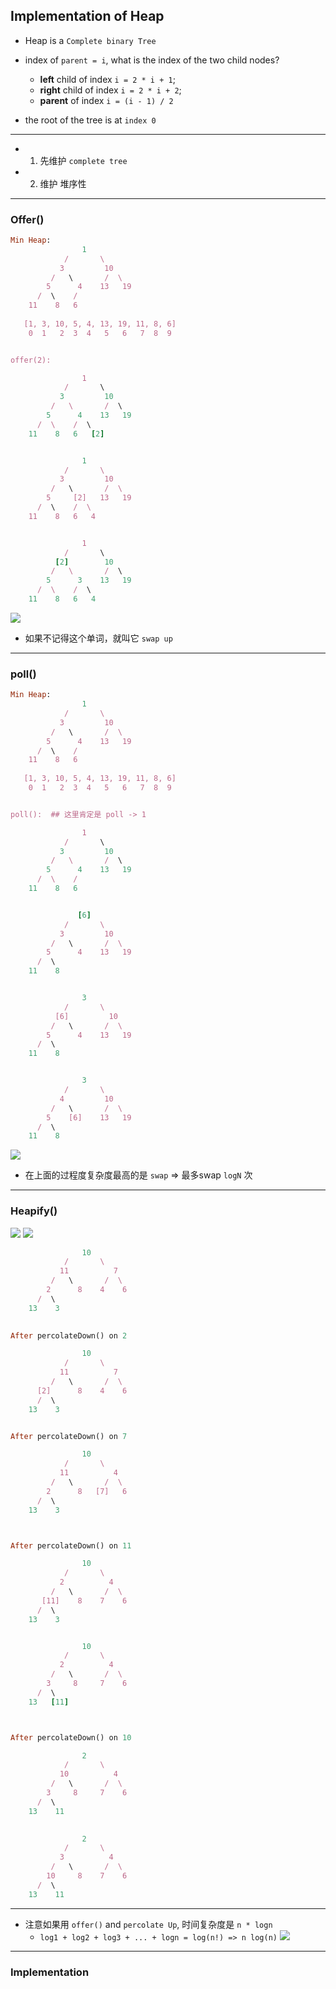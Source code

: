 ## Implementation of Heap

- Heap is a `Complete binary Tree`

- index of `parent = i`, what is the index of the two child nodes?
  - **left** child of index `i = 2 * i + 1`;
  - **right** child of index `i = 2 * i + 2`;
  - **parent** of index `i = (i - 1) / 2`
- the root of the tree is at `index 0`
---
- 1. 先维护 `complete tree`
- 2. 维护 堆序性
---

### Offer()


```ruby
Min Heap:
                1
            /       \ 
           3         10
         /   \       /  \
        5      4    13   19
      /  \    /
    11    8   6 
  
   [1, 3, 10, 5, 4, 13, 19, 11, 8, 6] 
    0  1   2  3  4   5   6   7  8  9


offer(2):

                1
            /       \ 
           3         10
         /   \       /  \
        5      4    13   19
      /  \    /  \
    11    8   6   [2]


                1
            /       \ 
           3         10
         /   \       /  \
        5     [2]   13   19
      /  \    /  \
    11    8   6   4


                1
            /       \ 
          [2]        10
         /   \       /  \
        5      3    13   19
      /  \    /  \
    11    8   6   4
```

![](img/2023-01-18-23-43-44.png)
- 如果不记得这个单词，就叫它 `swap up`

---

### poll()

```ruby
Min Heap:
                1
            /       \ 
           3         10
         /   \       /  \
        5      4    13   19
      /  \    /
    11    8   6 
  
   [1, 3, 10, 5, 4, 13, 19, 11, 8, 6] 
    0  1   2  3  4   5   6   7  8  9


poll():  ## 这里肯定是 poll -> 1

                1
            /       \ 
           3         10
         /   \       /  \
        5      4    13   19
      /  \    /
    11    8   6 


               [6]
            /       \ 
           3         10
         /   \       /  \
        5      4    13   19
      /  \    
    11    8 


                3
            /       \ 
          [6]         10
         /   \       /  \
        5      4    13   19
      /  \    
    11    8 


                3
            /       \ 
           4         10
         /   \       /  \
        5    [6]    13   19
      /  \    
    11    8 
```

![](img/2023-01-18-23-55-11.png)

- 在上面的过程度复杂度最高的是 `swap` => 最多swap `logN` 次

---

### Heapify()

![](img/2023-01-18-23-58-43.png)
![](img/2023-01-19-00-55-53.png)

```ruby
                10
            /       \ 
           11          7
         /   \       /  \
        2      8    4    6
      /  \    
    13    3   
    

After percolateDown() on 2

                10
            /       \ 
           11          7
         /   \       /  \
      [2]      8    4    6
      /  \    
    13    3  


After percolateDown() on 7

                10
            /       \ 
           11          4
         /   \       /  \
        2      8   [7]   6
      /  \    
    13    3  



After percolateDown() on 11

                10
            /       \ 
           2          4
         /   \       /  \
       [11]    8    7    6
      /  \    
    13    3  


                10
            /       \ 
           2          4
         /   \       /  \
        3     8     7    6
      /  \    
    13   [11]  



After percolateDown() on 10

                2
            /       \ 
           10          4
         /   \       /  \
        3     8     7    6
      /  \    
    13    11 
    

                2
            /       \ 
           3          4
         /   \       /  \
        10     8    7    6
      /  \    
    13    11 
```


---
- 注意如果用 `offer()` and `percolate Up`, 时间复杂度是 `n * logn`
  - `log1 + log2 + log3 + ... + logn = log(n!) => n log(n)`
![](img/2023-01-19-00-11-11.png)
---

### Implementation


